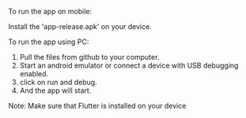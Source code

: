 To run the app on mobile: 

Install the 'app-release.apk' on your device.

To run the app using PC:
1. Pull the files from github to your computer.
2. Start an android emulator or connect a device with USB debugging enabled.
3. click on run and debug.
4. And the app will start.

Note: Make sure that Flutter is installed on your device
